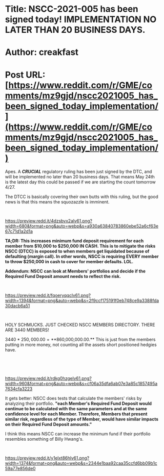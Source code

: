 # Title: NSCC-2021-005 has been signed today! IMPLEMENTATION NO LATER THAN 20 BUSINESS DAYS.
# Author: creakfast
# Post URL: [https://www.reddit.com/r/GME/comments/mz9gjd/nscc2021005_has_been_signed_today_implementation/](https://www.reddit.com/r/GME/comments/mz9gjd/nscc2021005_has_been_signed_today_implementation/)


Apes. A ***CRUCIAL*** regulatory ruling has been just signed by the DTC, and will be implemented no later than 20 business days. That means May 24th is the latest day this could be passed if we are starting the count tomorrow 4/27.

The DTCC is basically covering their own butts with this ruling, but the good news is that this means the squozazzle is imminent.

&#x200B;

https://preview.redd.it/4dzsbvx2alv61.png?width=680&format=png&auto=webp&s=a930a63840783860ebe52a6cf63e67c71d1a2d1a

**TA;DR: This increases minimum fund deposit requirement for each member from $10,000 to $250,000 IN CASH. This is to mitigate the risks NSCC (DTCC) is exposed to when members get liquidated because of defaulting (margin call). In other words, NSCC is requiring EVERY member to throw $250,000 in cash to cover for member defaults. LOL.**

**Addendum: NSCC can look at Members' portfolios and decide if the Required Fund Deposit amount needs to reflect the risk.**

&#x200B;

https://preview.redd.it/fqoeryqqclv61.png?width=1394&format=png&auto=webp&s=2f9ccf175191f0eb748ce9a3388fda30dacb6a51

&#x200B;

HOLY SCHMUCKS. JUST CHECKED NSCC MEMBERS DIRECTORY. THERE ARE 3440 MEMBERS!

3440 \* $250,000.00 = **$860,000,000.00.** This is just from the members putting in more money, not counting all the assets short positioned hedgies have.

&#x200B;

&#x200B;

https://preview.redd.it/rdkg0hzgelv61.png?width=960&format=png&auto=webp&s=cf06a35dfa6ab07e3a85c1857495a7634cfa3223

It gets better: NSCC does tests that calculate the members' risks by analyzing their portfolio. **"each Member's Required Fund Deposit would continue to be calculated with the same parameters and at the same confidence level for each Member. Therefore, Members that present similar risk, regardless of the type of Member, would have similar impacts on their Required Fund Deposit amounts."**

I think this means NSCC can increase the minimum fund if their portfolio resembles something of Billy Hwang's.

&#x200B;

https://preview.redd.it/y1elxt86hlv61.png?width=1374&format=png&auto=webp&s=2344e1baa92caa35ccfd6bb09b1c59a77e856de0